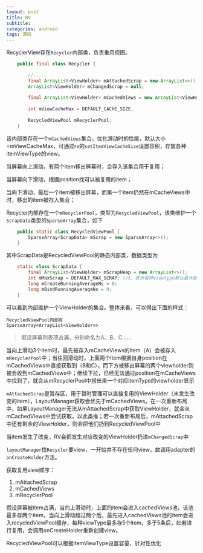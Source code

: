```yaml
---
layout: post
title: RV
subtitle: 
categories: android
tags: 源码
---
```


RecyclerView存在`Recycler`内部类，负责重用视图。

```java
    public final class Recycler {
    
    	//...
    	final ArrayList<ViewHolder> mAttachedScrap = new ArrayList<>();
    	ArrayList<ViewHolder> mChangedScrap = null;
    	
        final ArrayList<ViewHolder> mCachedViews = new ArrayList<ViewHolder>();
        
        int mViewCacheMax = DEFAULT_CACHE_SIZE;
        
        RecycledViewPool mRecyclerPool;
    }
```

该内部类存在一个`mCachedViews`集合，优化滑动时的性能，默认大小=mViewCacheMax，可通过rv的`setItemViewCacheSize`设置容积，存放各种itemViewType的view。

当屏幕向上滑动，有两个item移出屏幕时，会存入该集合用于复用；

当屏幕向下滑动，根据position找可以被复用的item；

当向下滑动，最后一个item被移出屏幕，而第一个item仍然在mCacheViews中时，移出的item被存入集合；





Recycler内部存在一个`mRecyclerPool`，类型为`RecycledViewPool`，该类维护一个`ScrapData`类型的`SparseArray`集合，如下

```java
    public static class RecycledViewPool {
        SparseArray<ScrapData> mScrap = new SparseArray<>();
    }
```

其中ScrapData是RecycledViewPool的静态内部类，数据类型为

```java
    static class ScrapData {
        final ArrayList<ViewHolder> mScrapHeap = new ArrayList<>();
        int mMaxScrap = DEFAULT_MAX_SCRAP; //5，表示每种viewtype默认最大能容纳的数量为5
        long mCreateRunningAverageNs = 0;
        long mBindRunningAverageNs = 0;
    }
```

可以看到内部维护一个ViewHolder的集合。整体来看，可以得出下面的样式：

```
RecycledViewPool内部有
SparseArray<ArrayList<ViewHolder>>
```

>  假设屏幕列表项占满，分别命名为A、B、C......

当向上滑动3个item时，最先被存入mCacheViews的item（A）会被存入`mRecyclerPool`中；当往回滑动时，上面两个item根据自身position在mCachedViews中直接获取到（B和C），而下方被移出屏幕的两个viewholder则被会收到mCachedViews中；继续下拉，已经无法通过position在mCacheViews中找到了，就会从mRecyclerPool中捞出来一个对应itemType的viewholder显示





`mAttachedScrap`是暂存区，用于暂时管理可以直接复用的ViewHolder（未发生改变的item），LayoutManager获取会优先于mCachedViews。在一次重新布局中，如果LayoutManager无法从mAttachedScrap中获取ViewHolder，就会从mCachedViews中尝试获取，以此类推；若一次重新布局后，mAttachedScrap中还有剩余的ViewHolder，则会把他们扔到RecycledViewPool中





当item发生了改变，RV会把发生对应改变的ViewHolder扔进`mChangedScrap`中



`layoutManager`找`Recycler`要view，一开始并不存在任何view，故调用adapter的`onCreateHolder`方法。

获取复用view顺序：

1. mAttachedScrap
2. mCachedViews
3. mRecyclerPool

假设屏幕被item占满，当向上滑动时，上面的item会进入cachedViews池，该池最多存两个item，当向上滑动超过两个后，最先进入cachedViews池的item会进入recycledViewPool缓存，每种viewType最多存5个item，多于5条后，如若进行复用，会调用onCreateHolder重新创建view。

RecycledViewPool可以根据itemViewType设置容量，针对性优化